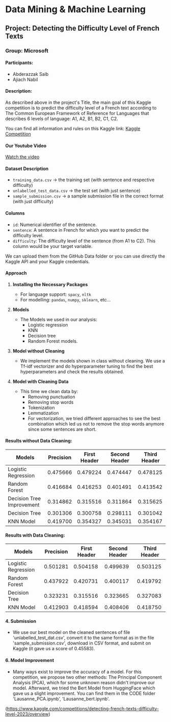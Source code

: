 # Data Mining & Machine Learning

## Project: Detecting the Difficulty Level of French Texts

### Group: Microsoft

#### Participants:
- Abderazzak Saib
- Ajiach Nabil

#### Description:
As described above in the project's Title, the main goal of this Kaggle competition is to predict the difficulty level of a French text according to The Common European Framework of Reference for Languages that describes 6 levels of language: A1, A2, B1, B2, C1, C2.

You can find all information and rules on this Kaggle link: [Kaggle Competition](https://www.kaggle.com/competitions/detecting-french-texts-difficulty-level-2023/overview)

#### Our Youtube Video 
[Watch the video](#)

#### Dataset Description
- `training_data.csv` -> the training set (with sentence and respective difficulty)
- `unlabelled_test_data.csv` -> the test set (with just sentence)
- `sample_submission.csv` -> a sample submission file in the correct format (with just difficulty)

#### Columns
- `id`: Numerical identifier of the sentence.
- `sentence`: A sentence in French for which you want to predict the difficulty level.
- `difficulty`: The difficulty level of the sentence (from A1 to C2). This column would be your target variable.

We can upload them from the GitHub Data folder or you can use directly the Kaggle API and your Kaggle credentials.

#### Approach
1. **Installing the Necessary Packages**
   - For language support: `spacy`, `nltk`
   - For modelling: `pandas`, `numpy`, `sklearn`, etc...

2. **Models**
   - The Models we used in our analysis:
     - Logistic regression
     - KNN
     - Decision tree
     - Random Forest models.

3. **Model without Cleaning**
   - We implement the models shown in class without cleaning. We use a Tf-idf vectorizer and do hyperparameter tuning to find the best hyperparameters and check the results obtained.

4. **Model with Cleaning Data**
   - This time we clean data by:
     - Removing punctuation
     - Removing stop words
     - Tokenization
     - Lemmatization
     - For vectorization, we tried different approaches to see the best combination which led us not to remove the stop words anymore since some sentences are short.

#### Results without Data Cleaning:
| Models                    | Precision | First Header | Second Header | Third Header |
|---------------------------|-----------|--------------|---------------|--------------|
| Logistic Regression       | 0.475666  | 0.479224     | 0.474447      | 0.478125     |
| Random Forest             | 0.416684  | 0.416253     | 0.401491      | 0.413542     |
| Decision Tree Improvement | 0.314862  | 0.315516     | 0.311864      | 0.315625     |
| Decision Tree             | 0.301306  | 0.300758     | 0.298111      | 0.301042     |
| KNN Model                 | 0.419700  | 0.354327     | 0.345031      | 0.354167     |

#### Results with Data Cleaning:
| Models                | Precision | First Header | Second Header | Third Header |
|-----------------------|-----------|--------------|---------------|--------------|
| Logistic Regression   | 0.501281  | 0.504158     | 0.499639      | 0.503125     |
| Random Forest         | 0.437922  | 0.420731     | 0.400117      | 0.419792     |
| Decision Tree         | 0.323231  | 0.315516     | 0.323665      | 0.327083     |
| KNN Model             | 0.412903  | 0.418594     | 0.408406      | 0.418750     |

#### 4. Submission
- We use our best model on the cleaned sentences of file 'unlabelled_test_dat.csv', convert it to the same format as in the file 'sample_submission.csv', download in CSV format, and submit on Kaggle (it gave us a score of 0.45583).

#### 6. Model Improvement
- Many ways exist to improve the accuracy of a model. For this competition, we propose two other methods: The Principal Component Analysis (PCA), which for some unknown reason didn't improve our model. Afterward, we tried the Bert Model from HuggingFace which gave us a slight improvement. You can find them in the CODE folder 'Lausanne_PCA.ipynb', 'Lausanne_bert.ipynb'.


(https://www.kaggle.com/competitions/detecting-french-texts-difficulty-level-2023/overview)
